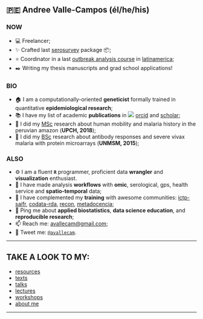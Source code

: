 
<!-- README.md is generated from README.Rmd. Please edit that file -->

## 🇵🇪 **Andree Valle-Campos** (él/he/his)

### NOW

-   💻 Freelancer; <!-- coach -->
-   ✨ Crafted last [serosurvey](https://avallecam.github.io/serosurvey/)
    package 📦;
-   ⭐ Coordinator in a last [outbreak analysis
    course](https://www.cursoepidemias-col-peru-2021.org/) in
    [latinamerica](https://twitter.com/avallecam/status/1413682203041701889?s=20);
-   ✒️ Writing my thesis manuscripts and grad school applications!

### BIO

-   🏠 I am a computationally-oriented **geneticist** formally trained in
    quantitative **epidemiological research**;
-   📚 I have my list of academic **publications** in
    ![](https://orcid.org/sites/default/files/images/orcid_16x16.png)
    [orcid](https://orcid.org/0000-0002-7779-481X) and
    [scholar](https://scholar.google.com/citations?user=p1Tq4esAAAAJ&hl=es);
    <!-- - 📜 I did my [MSc](https://github.com/avallecam/movmal) at the **Universidad Peruana Cayetano Heredia** (2018); -->
-   📜 I did my [MSc](https://github.com/avallecam/movmal) research about
    human mobility and malaria history in the peruvian amazon (**UPCH,
    2018**);
    <!-- - 📜 I did my [BSc](https://github.com/avallecam/abnomic) at the **Universidad Nacional Mayor de San Marcos** (2015); -->
-   📜 I did my [BSc](https://github.com/avallecam/abnomic) research
    about antibody responses and severe vivax malaria with protein
    microarrays (**UNMSM, 2015**);

### ALSO

-   ⚙️ I am a fluent **`R`** programmer, proficient data **wrangler**
    and **visualization** enthusiast.
-   📀 I have made analysis **workflows** with **omic**, serological,
    gps, health service and **spatio-temporal** data;
-   🥤 I have complemented my **training** with awesome communities:
    [ictp-saifr](https://www.ictp-saifr.org/v-southern-summer-school-on-mathematical-biology/),
    [codata-rda](https://www.datascienceschools.org/),
    [recon](https://www.repidemicsconsortium.org/),
    [metadocencia](https://www.metadocencia.org/cursos/);
-   💬 Ping me about **applied biostatistics**, **data science
    education**, and **reproducible research**;
-   📫 Reach me: [avallecam@gmail.com](avallecam@gmail.com);
-   🐤 Tweet me: [`@avallecam`](https://twitter.com/avallecam).

------------------------------------------------------------------------

## TAKE A LOOK TO MY:

-   [resources](./#resources)
-   [texts](./#texts)
-   [talks](./#talks)
-   [lectures](./#lectures)
-   [workshops](./#workshops)
-   [about me](./#about-me)

------------------------------------------------------------------------
